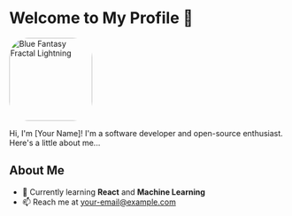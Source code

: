 # Welcome to My Profile 👋

<img src="https://thumbs.dreamstime.com/b/blue-fantasy-fractal-lightning-37668534.jpg" alt="Blue Fantasy Fractal Lightning" style="border-radius: 35px; width: 150px; height: 150px;">

Hi, I'm [Your Name]! I'm a software developer and open-source enthusiast. Here's a little about me...

## About Me
- 🌱 Currently learning **React** and **Machine Learning**
- 📫 Reach me at [your-email@example.com](mailto:your-email@example.com)

